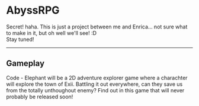 <h1>AbyssRPG</h1>
<p>Secret! haha. This is just a project between me and Enrica... not sure what to make in it, but oh well we'll see! :D <br>
Stay tuned! </p>
<hr>
<h2>Gameplay</h2>
<p>Code - Elephant will be a 2D adventure explorer game where a charachter will explore the town of Exii. Battling it out everywhere, can they save us from the totally unthoughout enemy? Find out in this game that will never probably be released soon!</p>